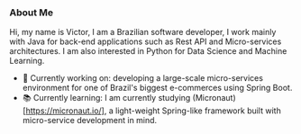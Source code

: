 ### About Me

Hi, my name is Victor, I am a Brazilian software developer, I work mainly with Java for back-end applications such as Rest API and Micro-services architectures.
I am also interested in Python for Data Science and Machine Learning.

- :wrench: Currently working on: developing a large-scale micro-services environment for one of Brazil's biggest e-commerces using Spring Boot.
- :books: Currently learning: I am currently studying (Micronaut)[https://micronaut.io/], a light-weight Spring-like framework built with micro-service development in mind.

<!--
**victorgcapone/victorgcapone** is a ✨ _special_ ✨ repository because its `README.md` (this file) appears on your GitHub profile.

Here are some ideas to get you started:

- 🔭 I’m currently working on ...
- 🌱 I’m currently learning ...
- 👯 I’m looking to collaborate on ...
- 🤔 I’m looking for help with ...
- 💬 Ask me about ...
- 📫 How to reach me: ...
- 😄 Pronouns: ...
- ⚡ Fun fact: ...
-->
